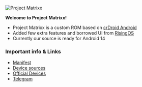 ![Project Matrixx](https://i.postimg.cc/LhFYdz13/Banner-Logo-Header.png)

**Welcome to Project Matrixx!**

- Project Matrixx is a custom ROM based on [crDroid Android](https://github.com/crdroidandroid)
- Added few extra features and borrowed UI from [RisingOS](https://github.com/RisingTechOSS)
- Currently our source is ready for Android 14

### Important info & Links

- [Manifest](https://github.com/ProjectMatrixx/android)
- [Device sources](https://github.com/Matrixx-Devices)
- [Official Devices](https://www.projectmatrixx.org/downloads)
- [Telegram](https://t.me/matrixx_community)
